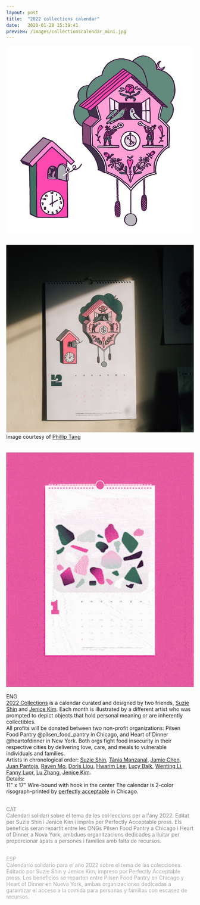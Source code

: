 ```yaml
---
layout: post
title:  "2022 collections calendar"
date:   2020-01-28 15:39:41
preview: /images/collectionscalendar_mini.jpg
---
```


![Picture 1](/images/collectionscalendar1.jpg)

<div class="row">

  <div class="column">

   <img src="/images/collectionscalendar_paper.jpg" alt="drawing" width="1400px"><br>
   Image courtesy of <a href="https://www.instagram.com/potatoislike/">Phillip Tang</a><br><br><br>
   <img src="/images/collectionscalendar.gif" alt="drawing" width="1400px">

   </div>

   <div class="column">
  ENG<br>
  <a href="https://2022.bigcartel.com">2022 Collections</a> is a calendar curated and designed by two friends, <a href="https://www.instagram.com/shin_suzie/">Suzie Shin</a> and <a href="https://www.instagram.com/jenicekimm/">Jenice Kim</a>. Each month is illustrated by a different artist who was prompted to depict objects that hold personal meaning or are inherently collectibles.<br>
  All profits will be donated between two non-profit organizations: Pilsen Food Pantry @pilsen_food_pantry in Chicago, and Heart of Dinner @heartofdinner in New York. Both orgs fight food insecurity in their respective cities by delivering love, care, and meals to vulnerable individuals and families.<br>
  Artists in chronological order:
  <a href="https://www.instagram.com/shin_suzie/">Suzie Shin</a>,
  <a href="https://www.instagram.com/cerdineta/">Tània Manzanal</a>,
  <a href="https://www.instagram.com/fulltimefish/">Jamie Chen</a>,
  <a href="https://www.instagram.com/juantoja_/">Juan Pantoja</a>,
  <a href="https://www.instagram.com/ravenmodesign/">Raven Mo</a>,
  <a href="https://www.instagram.com/peach_doggo/">Doris Liou</a>,
  <a href="https://www.instagram.com/hwarim.lee/">Hwarim Lee</a>,
  <a href="https://www.instagram.com/egguguma/">Lucy Baik</a>,
  <a href="https://www.instagram.com/wentingthings/">Wenting Li</a>,
  <a href="https://www.instagram.com/fanny.luor/">Fanny Luor</a>,
  <a href="https://www.instagram.com/dudidudio/">Lu Zhang</a>,
  <a href="https://www.instagram.com/jenicekimm/">Jenice Kim</a>.<br>
  Details:<br>
11" x 17" Wire-bound with hook in the center
The calendar is 2-color risograph-printed by <a href="https://perfectly-acceptable.com/">perfectly acceptable</a> in Chicago.<br><br>


  <font color="#808080">CAT<br>
Calendari solidari sobre el tema de les col·leccions per a l'any 2022. Editat per Suzie Shin i Jenice Kim i imprès per Perfectly Acceptable press. Els beneficis seran repartit entre les ONGs Pilsen Food Pantry a Chicago i Heart of Dinner a Nova York, ambdues organitzacions dedicades a lluitar per proporcionar àpats a persones i families amb falta de recursos.</font><br><br>


  <font color="#A9A9A9">ESP<br>
Calendario solidario para el año 2022 sobre el tema de las colecciones. Editado por Suzie Shin y Jenice Kim, impreso por Perfectly Acceptable press. Los beneficios se reparten entre Pilsen Food Pantry en Chicago y Heart of Dinner en Nueva York, ambas organizaciones dedicadas a garantizar el acceso a la comida para personas y familias con escasez de recursos.
  </font>

  </div>

 </div><br>
